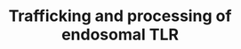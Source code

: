 ---
annotations:
- type: Pathway Ontology
  value: '"pathway pertinent to protein folding'
authors:
- ReactomeTeam
- Anwesha
- Fehrhart
description: Mammalian TLR3, TLR7, TLR8, TLR9 are endosomal receptors that sense nucleic
  acids that have been released from endocytosed/phagocytosed bacteria, viruses or
  parasites. These TLRs have a ligand-recognition domain that faces the lumen of the
  endosome (which is topologically equivalent to the outside of the cell), a transmembrane
  domain, and a signaling domain that faces the cytosol.<p>Under normal conditions,
  self nucleic acids are not recognized by TLRs due to multiple levels of regulation
  including receptor compartmentalization, trafficking and proteolytic processing
  (Barton GM et al 2006, Ewald SE et al 2008). At steady state TLR3, TLR7, TLR8, TLR9
  reside primarily in the endoplasmic reticulum (ER), however, their activation by
  specific ligands only occurs within acidified endolysosomal compartments (Hacker
  H et al 1998, Funami K et al 2004, Gibbard RJ et al 2006). Several chaperon proteins
  associate with TLRs in the ER to provide efficient translocation to endolysosome.
  Upon reaching endolysosomal compartments the ectodomains of TLR7 and TLR9 are proteolytically
  cleaved by cysteine endoproteases. Both full-length and cleaved C-terminus of TLR9
  bind CpG-oligodeoxynucleotides, however it has been proposed that only the processed
  receptor is functional.<p> Although similar cleavage of TLR3 has been reported by
  Ewald et al 2011, other studies demonstrated that the N-terminal region of TLR3
  ectodomain was implicated in ligand binding, thus TLR3 may function as a full-length
  receptor (Liu L et al 2008, Tokisue T et al 2008).<p> There are no data on TLR8
  processing, although the cell biology of TLR8 is probably similar to TLR9 and TLR7
  (Gibbard RJ et al 2006, Wei T et al 2009).  View original pathway at [http://www.reactome.org/PathwayBrowser/#DIAGRAM=1679131
  Reactome].
last-edited: 2021-01-25
organisms:
- Homo sapiens
redirect_from:
- /index.php/Pathway:WP2709
- /instance/WP2709
schema-jsonld:
- '@context': https://schema.org/
  '@id': https://wikipathways.github.io/pathways/WP2709.html
  '@type': Dataset
  creator:
    '@type': Organization
    name: WikiPathways
  description: Mammalian TLR3, TLR7, TLR8, TLR9 are endosomal receptors that sense
    nucleic acids that have been released from endocytosed/phagocytosed bacteria,
    viruses or parasites. These TLRs have a ligand-recognition domain that faces the
    lumen of the endosome (which is topologically equivalent to the outside of the
    cell), a transmembrane domain, and a signaling domain that faces the cytosol.<p>Under
    normal conditions, self nucleic acids are not recognized by TLRs due to multiple
    levels of regulation including receptor compartmentalization, trafficking and
    proteolytic processing (Barton GM et al 2006, Ewald SE et al 2008). At steady
    state TLR3, TLR7, TLR8, TLR9 reside primarily in the endoplasmic reticulum (ER),
    however, their activation by specific ligands only occurs within acidified endolysosomal
    compartments (Hacker H et al 1998, Funami K et al 2004, Gibbard RJ et al 2006).
    Several chaperon proteins associate with TLRs in the ER to provide efficient translocation
    to endolysosome. Upon reaching endolysosomal compartments the ectodomains of TLR7
    and TLR9 are proteolytically cleaved by cysteine endoproteases. Both full-length
    and cleaved C-terminus of TLR9 bind CpG-oligodeoxynucleotides, however it has
    been proposed that only the processed receptor is functional.<p> Although similar
    cleavage of TLR3 has been reported by Ewald et al 2011, other studies demonstrated
    that the N-terminal region of TLR3 ectodomain was implicated in ligand binding,
    thus TLR3 may function as a full-length receptor (Liu L et al 2008, Tokisue T
    et al 2008).<p> There are no data on TLR8 processing, although the cell biology
    of TLR8 is probably similar to TLR9 and TLR7 (Gibbard RJ et al 2006, Wei T et
    al 2009).  View original pathway at [http://www.reactome.org/PathwayBrowser/#DIAGRAM=1679131
    Reactome].
  keywords:
  - 'TLR9(1-?) '
  - dimer:CNPY3:TLR7/8/9
  - 'TLR9 '
  - 'Cathepsins B, K, L, S '
  - TLR3
  - 'TLR9(?-1032) '
  - Legumain/Cathepsins
  - 'CTSL2 '
  - Apo-GP96 dimer
  - 'UNC93B1 '
  - 'LGMN '
  - TLR:UNC93B1
  - 'CNPY3 '
  - ATP
  - CNPY3
  - C-ter TLR7 dimer
  - TLR3/7/8/9
  - TLR7/8/9
  - 'TLR3 '
  - 'CTSS '
  - 'TLR7(?-1049) '
  - H+
  - Gp96
  - 'CTSL(114-288) '
  - 'TLR8 '
  - 'folded FL-TLR7/8/9  '
  - ATP-bound
  - FL-TLR7 dimer
  - C-ter-TLR9 dimer
  - 'TLR7 '
  - UNC93B1
  - TLR8 dimer
  - folded FL-TLR7/8/9
  - 'ATP '
  - 'HSP90B1 '
  - ADP
  - N-ter TLR9 dimer
  - intracellular
  - CTSS-like proteins
  - FL-TLR9 dimer
  license: CC0
  name: Trafficking and processing of endosomal TLR
seo: CreativeWork
title: Trafficking and processing of endosomal TLR
wpid: WP2709
---